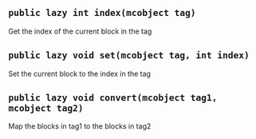 ## `public lazy int index(mcobject tag)`
Get the index of the current block in the tag

## `public lazy void set(mcobject tag, int index)`
Set the current block to the index in the tag

## `public lazy void convert(mcobject tag1, mcobject tag2)`
Map the blocks in tag1 to the blocks in tag2


